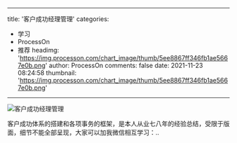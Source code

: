 
---
title: '客户成功经理管理'
categories: 
 - 学习
 - ProcessOn
 - 推荐
headimg: 'https://img.processon.com/chart_image/thumb/5ee8867ff346fb1ae5667e0b.png'
author: ProcessOn
comments: false
date: 2021-11-23 08:24:58
thumbnail: 'https://img.processon.com/chart_image/thumb/5ee8867ff346fb1ae5667e0b.png'
---

<div>   
<img class="thumb" alt="客户成功经理管理" src="https://img.processon.com/chart_image/thumb/5ee8867ff346fb1ae5667e0b.png" referrerpolicy="no-referrer">
<p>客户成功体系的搭建和各项事务的框架，是本人从业七八年的经验总结，受限于版面，细节不能全部呈现，大家可以加我微信相互学习：..</p>  
</div>
            